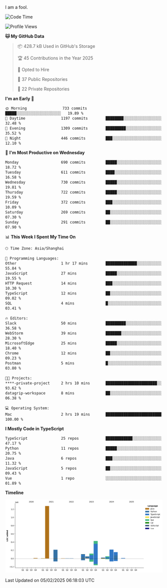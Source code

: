 I am a fool.

<!--START_SECTION:waka-->
![Code Time](http://img.shields.io/badge/Code%20Time-2%2C502%20hrs%2038%20mins-blue)

![Profile Views](http://img.shields.io/badge/Profile%20Views-1-blue)

**🐱 My GitHub Data** 

> 📦 428.7 kB Used in GitHub's Storage 
 > 
> 🏆 45 Contributions in the Year 2025
 > 
> 💼 Opted to Hire
 > 
> 📜 37 Public Repositories 
 > 
> 🔑 22 Private Repositories 
 > 
**I'm an Early 🐤** 

```text
🌞 Morning                733 commits         █████░░░░░░░░░░░░░░░░░░░░   19.89 % 
🌆 Daytime                1197 commits        ████████░░░░░░░░░░░░░░░░░   32.48 % 
🌃 Evening                1309 commits        █████████░░░░░░░░░░░░░░░░   35.52 % 
🌙 Night                  446 commits         ███░░░░░░░░░░░░░░░░░░░░░░   12.10 % 
```
📅 **I'm Most Productive on Wednesday** 

```text
Monday                   690 commits         █████░░░░░░░░░░░░░░░░░░░░   18.72 % 
Tuesday                  611 commits         ████░░░░░░░░░░░░░░░░░░░░░   16.58 % 
Wednesday                730 commits         █████░░░░░░░░░░░░░░░░░░░░   19.81 % 
Thursday                 722 commits         █████░░░░░░░░░░░░░░░░░░░░   19.59 % 
Friday                   372 commits         ███░░░░░░░░░░░░░░░░░░░░░░   10.09 % 
Saturday                 269 commits         ██░░░░░░░░░░░░░░░░░░░░░░░   07.30 % 
Sunday                   291 commits         ██░░░░░░░░░░░░░░░░░░░░░░░   07.90 % 
```


📊 **This Week I Spent My Time On** 

```text
🕑︎ Time Zone: Asia/Shanghai

💬 Programming Languages: 
Other                    1 hr 17 mins        ██████████████░░░░░░░░░░░   55.84 % 
JavaScript               27 mins             █████░░░░░░░░░░░░░░░░░░░░   19.55 % 
HTTP Request             14 mins             ███░░░░░░░░░░░░░░░░░░░░░░   10.30 % 
TypeScript               12 mins             ██░░░░░░░░░░░░░░░░░░░░░░░   09.02 % 
SQL                      4 mins              █░░░░░░░░░░░░░░░░░░░░░░░░   03.41 % 

🔥 Editors: 
Slack                    50 mins             █████████░░░░░░░░░░░░░░░░   36.58 % 
WebStorm                 39 mins             ███████░░░░░░░░░░░░░░░░░░   28.30 % 
MicrosoftEdge            25 mins             █████░░░░░░░░░░░░░░░░░░░░   18.40 % 
Chrome                   12 mins             ██░░░░░░░░░░░░░░░░░░░░░░░   09.23 % 
Postman                  5 mins              █░░░░░░░░░░░░░░░░░░░░░░░░   03.80 % 

🐱‍💻 Projects: 
****-private-project     2 hrs 10 mins       ███████████████████████░░   93.62 % 
datagrip-workspace       8 mins              ██░░░░░░░░░░░░░░░░░░░░░░░   06.38 % 

💻 Operating System: 
Mac                      2 hrs 19 mins       █████████████████████████   100.00 % 
```

**I Mostly Code in TypeScript** 

```text
TypeScript               25 repos            ████████████░░░░░░░░░░░░░   47.17 % 
Python                   11 repos            █████░░░░░░░░░░░░░░░░░░░░   20.75 % 
Java                     6 repos             ███░░░░░░░░░░░░░░░░░░░░░░   11.32 % 
JavaScript               5 repos             ██░░░░░░░░░░░░░░░░░░░░░░░   09.43 % 
Vue                      1 repo              ░░░░░░░░░░░░░░░░░░░░░░░░░   01.89 % 
```



**Timeline**

![Lines of Code chart](https://raw.githubusercontent.com/VeejaLiu/VeejaLiu/master/assets/bar_graph.png)


 Last Updated on 05/02/2025 06:18:03 UTC
<!--END_SECTION:waka-->
